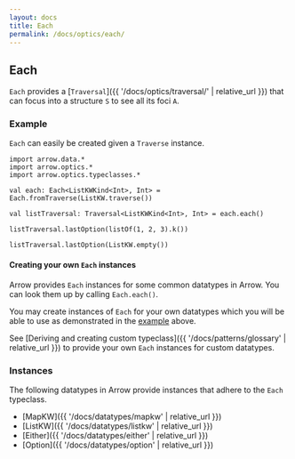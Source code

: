 ```yaml
---
layout: docs
title: Each
permalink: /docs/optics/each/
---
```


## Each

`Each` provides a [`Traversal`]({{ '/docs/optics/traversal/' | relative_url }}) that can focus into a structure `S` to see all its foci `A`.

### Example

`Each` can easily be created given a `Traverse` instance.

```kotlin:ank
import arrow.data.*
import arrow.optics.*
import arrow.optics.typeclasses.*

val each: Each<ListKWKind<Int>, Int> = Each.fromTraverse(ListKW.traverse())

val listTraversal: Traversal<ListKWKind<Int>, Int> = each.each()

listTraversal.lastOption(listOf(1, 2, 3).k())
```
```kotlin:ank
listTraversal.lastOption(ListKW.empty())
```

#### Creating your own `Each` instances

Arrow provides `Each` instances for some common datatypes in Arrow. You can look them up by calling `Each.each()`.

You may create instances of `Each` for your own datatypes which you will be able to use as demonstrated in the [example](#example) above.

See [Deriving and creating custom typeclass]({{ '/docs/patterns/glossary' | relative_url }}) to provide your own `Each` instances for custom datatypes.

### Instances

The following datatypes in Arrow provide instances that adhere to the `Each` typeclass.

- [MapKW]({{ '/docs/datatypes/mapkw' | relative_url }})
- [ListKW]({{ '/docs/datatypes/listkw' | relative_url }})
- [Either]({{ '/docs/datatypes/either' | relative_url }})
- [Option]({{ '/docs/datatypes/option' | relative_url }})
